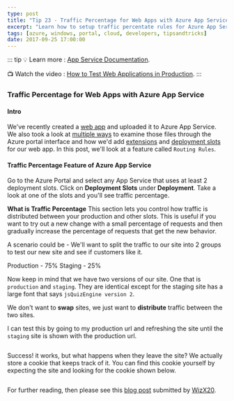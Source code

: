 ```yaml
---
type: post
title: "Tip 23 - Traffic Percentage for Web Apps with Azure App Service"
excerpt: "Learn how to setup traffic percentate rules for Azure App Service"
tags: [azure, windows, portal, cloud, developers, tipsandtricks]
date: 2017-09-25 17:00:00
---
```


::: tip
:bulb: Learn more : [App Service Documentation](https://docs.microsoft.com/azure/app-service?WT.mc_id=docs-azuredevtips-azureappsdev). 

:tv: Watch the video : [How to Test Web Applications in Production](https://www.youtube.com/watch?v=TLGLBbv3HoA&list=PLLasX02E8BPCNCK8Thcxu-Y-XcBUbhFWC&index=19?WT.mc_id=youtube-azuredevtips-azureappsdev).
:::

### Traffic Percentage for Web Apps with Azure App Service

#### Intro

We've recently created a [web app](https://microsoft.github.io/AzureTipsAndTricks/blog/tip19.html) and uploaded it to Azure App Service. We also took a look at [multiple ways](https://microsoft.github.io/AzureTipsAndTricks/blog/tip20.html) to examine those files through the Azure portal interface and how we'd add [extensions](https://microsoft.github.io/AzureTipsAndTricks/blog/tip21.html) and [deployment slots](https://microsoft.github.io/AzureTipsAndTricks/blog/tip22.html) for our web app. In this post, we'll look at a feature called `Routing Rules`.  

#### Traffic Percentage Feature of Azure App Service

Go to the Azure Portal and select any App Service that uses at least 2 deployment slots. Click on **Deployment Slots** under **Deployment**. Take a look at one of the slots and you'll see traffic percentage. 

**What is Traffic Percentage** This section lets you control how traffic is distributed between your production and other slots. This is useful if you want to try out a new change with a small percentage of requests and then gradually increase the percentage of requests that get the new behavior.

A scenario could be - We'll want to split the traffic to our site into 2 groups to test our new site and see if customers like it. 

Production - 75%
Staging - 25%

Now keep in mind that we have two versions of our site. One that is `production` and `staging`. They are identical except for the staging site has a large font that says `jsQuizEngine version 2`. 

We don't want to **swap** sites, we just want to **distribute** traffic between the two sites. 

I can test this by going to my production url and refreshing the site until the `staging` site is shown with the production url. 

<img :src="$withBase('/files/testinprodazure1.gif')">

Success! it works, but what happens when they leave the site? We actually store a cookie that keeps track of it. You can find this cookie yourself by expecting the site and looking for the cookie shown below. 

<img :src="$withBase('/files/testinprodazure2.png')">

For further reading, then please see this [blog post](https://azure.github.io/AppService/update/2019/03/18/Changes-to-Testing-in-Production-UX.html) submitted by [WizX20](https://github.com/WizX20).
